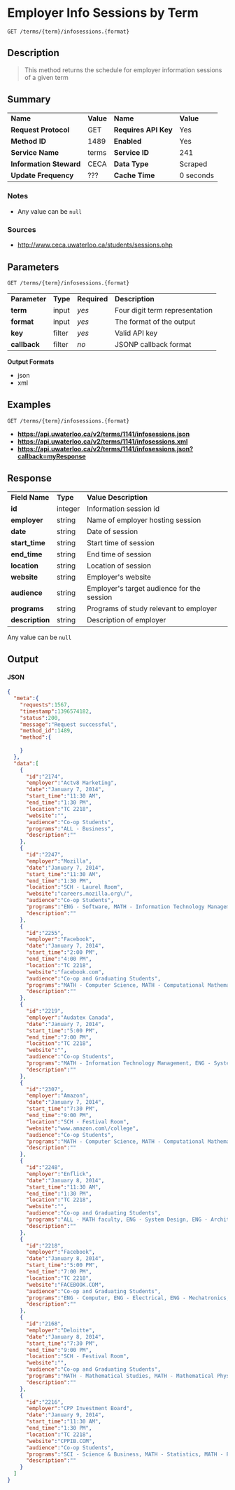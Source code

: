 # Employer Info Sessions by Term

```
GET /terms/{term}/infosessions.{format}
```

## Description

> This method returns the schedule for employer information sessions of a given term

## Summary

<table>
  <tr>
    <td><b>Name</b></td>
    <td><b>Value</b></td>
    <td><b><b>Name</b></b></td>
    <td><b>Value</b></td>
  </tr>
  <tr>
    <td><b>Request Protocol</b></td>
    <td>GET</td>
    <td><b>Requires API Key</b></td>
    <td>Yes</td>
  </tr>
  <tr>
    <td><b>Method ID</b></td>
    <td>1489</td>
    <td><b>Enabled</b></td>
    <td>Yes</td>
  </tr>
  <tr>
    <td><b>Service Name</b></td>
    <td>terms</td>
    <td><b>Service ID</b></td>
    <td>241</td>
  </tr>
  <tr>
    <td><b>Information Steward</b></td>
    <td>CECA</td>
    <td><b>Data Type</b></td>
    <td>Scraped</td>
  </tr>
  <tr>
    <td><b>Update Frequency</b></td>
    <td>???</td>
    <td><b>Cache Time</b></td>
    <td>0 seconds</td>
  </tr>
</table>


### Notes

- Any value can be `null`


### Sources

- http://www.ceca.uwaterloo.ca/students/sessions.php


## Parameters

```
GET /terms/{term}/infosessions.{format}
```

<table>
  <tr>
    <td><b>Parameter</b></td>
    <td><b>Type</b></td>
    <td><b><b>Required</b></b></td>
    <td><b>Description</b></td>
  </tr>
  <tr>
    <td><b>term</b></td>
    <td>input</td>
    <td><i>yes</i></td>
    <td>Four digit term representation</td>
  </tr>
  <tr>
    <td><b>format</b></td>
    <td>input</td>
    <td><i>yes</i></td>
    <td>The format of the output</td>
  </tr>
  <tr>
    <td><b>key</b></td>
    <td>filter</td>
    <td><i>yes</i></td>
    <td>Valid API key</td>
  </tr>
  <tr>
    <td><b>callback</b></td>
    <td>filter</td>
    <td><i>no</i></td>
    <td>JSONP callback format</td>
  </tr>
</table>

**Output Formats**

- json
- xml


## Examples

```
GET /terms/{term}/infosessions.{format}
```

- **https://api.uwaterloo.ca/v2/terms/1141/infosessions.json**
- **https://api.uwaterloo.ca/v2/terms/1141/infosessions.xml**
- **https://api.uwaterloo.ca/v2/terms/1141/infosessions.json?callback=myResponse**


## Response

<table>
  <tr>
    <td><b>Field Name</b></td>
    <td><b>Type</b></td>
    <td><b>Value Description</b></td>
  </tr>
  <tr>
    <td><b>id</b></td>
    <td>integer</td>
    <td>Information session id</td>
  </tr>
  <tr>
    <td><b>employer</b></td>
    <td>string</td>
    <td>Name of employer hosting session</td>
  </tr>
  <tr>
    <td><b>date</b></td>
    <td>string</td>
    <td>Date of session</td>
  </tr>
  <tr>
    <td><b>start_time</b></td>
    <td>string</td>
    <td>Start time of session</td>
  </tr>
  <tr>
    <td><b>end_time</b></td>
    <td>string</td>
    <td>End time of session</td>
  </tr>
  <tr>
    <td><b>location</b></td>
    <td>string</td>
    <td>Location of session</td>
  </tr>
  <tr>
    <td><b>website</b></td>
    <td>string</td>
    <td>Employer's website</td>
  </tr>
  <tr>
    <td><b>audience</b></td>
    <td>string</td>
    <td>Employer's target audience for the session</td>
  </tr>
  <tr>
    <td><b>programs</b></td>
    <td>string</td>
    <td>Programs of study relevant to employer</td>
  </tr>
  <tr>
    <td><b>description</b></td>
    <td>string</td>
    <td>Description of employer</td>
  </tr>
</table>


Any value can be `null`

## Output

#### JSON

```json
{
  "meta":{
    "requests":1567,
    "timestamp":1396574182,
    "status":200,
    "message":"Request successful",
    "method_id":1489,
    "method":{
      
    }
  },
  "data":[
    {
      "id":"2174",
      "employer":"Actv8 Marketing",
      "date":"January 7, 2014",
      "start_time":"11:30 AM",
      "end_time":"1:30 PM",
      "location":"TC 2218",
      "website":"",
      "audience":"Co-op Students",
      "programs":"ALL - Business",
      "description":""
    },
    {
      "id":"2247",
      "employer":"Mozilla",
      "date":"January 7, 2014",
      "start_time":"11:30 AM",
      "end_time":"1:30 PM",
      "location":"SCH - Laurel Room",
      "website":"careers.mozilla.org\/",
      "audience":"Co-op Students",
      "programs":"ENG - Software, MATH - Information Technology Management, MATH - Computer Science",
      "description":""
    },
    {
      "id":"2255",
      "employer":"Facebook",
      "date":"January 7, 2014",
      "start_time":"2:00 PM",
      "end_time":"4:00 PM",
      "location":"TC 2218",
      "website":"facebook.com",
      "audience":"Co-op and Graduating Students",
      "programs":"MATH - Computer Science, MATH - Computational Mathematics, ENG - System Design, ENG - Software, ENG - Computer",
      "description":""
    },
    {
      "id":"2219",
      "employer":"Audatex Canada",
      "date":"January 7, 2014",
      "start_time":"5:00 PM",
      "end_time":"7:00 PM",
      "location":"TC 2218",
      "website":"",
      "audience":"Co-op Students",
      "programs":"MATH - Information Technology Management, ENG - System Design, ENG - Software, ENG - Computer",
      "description":""
    },
    {
      "id":"2307",
      "employer":"Amazon",
      "date":"January 7, 2014",
      "start_time":"7:30 PM",
      "end_time":"9:00 PM",
      "location":"SCH - Festival Room",
      "website":"www.amazon.com\/college",
      "audience":"Co-op Students",
      "programs":"MATH - Computer Science, MATH - Computational Mathematics, ENG - Software, ENG - Computer",
      "description":""
    },
    {
      "id":"2248",
      "employer":"Enflick",
      "date":"January 8, 2014",
      "start_time":"11:30 AM",
      "end_time":"1:30 PM",
      "location":"TC 2218",
      "website":"",
      "audience":"Co-op and Graduating Students",
      "programs":"ALL - MATH faculty, ENG - System Design, ENG - Architecture, ALL - ENG faculty, ENG - Software, ENG - Nanotechnology, ENG - Mechatronics, ENG - Mechanical, ENG - Management, ENG - Geological, ENG - Environmental, ENG - Electrical, ENG - Computer, ENG - Civil, ENG - Chemical",
      "description":""
    },
    {
      "id":"2218",
      "employer":"Facebook",
      "date":"January 8, 2014",
      "start_time":"5:00 PM",
      "end_time":"7:00 PM",
      "location":"TC 2218",
      "website":"FACEBOOK.COM",
      "audience":"Co-op and Graduating Students",
      "programs":"ENG - Computer, ENG - Electrical, ENG - Mechatronics, ENG - Software, ENG - System Design",
      "description":""
    },
    {
      "id":"2168",
      "employer":"Deloitte",
      "date":"January 8, 2014",
      "start_time":"7:30 PM",
      "end_time":"9:00 PM",
      "location":"SCH - Festival Room",
      "website":"",
      "audience":"Co-op and Graduating Students",
      "programs":"MATH - Mathematical Studies, MATH - Mathematical Physics, MATH - Mathematical Optimization, MATH - Mathematical Finance, MATH - Mathematical Economics, MATH - Math & Business, MATH - Information Technology Management, MATH - Bioinformatics, ALL - MATH faculty, ENG - System Design, ENG - Software, ENG - Mechatronics, ENG - Mechanical, ENG - Management, ENG - Geological, ENG - Environmental, ENG - Electrical, ENG - Computer, ENG - Civil, ENG - Chemical, ALL - ENG faculty,  ALL - Info Tech",
      "description":""
    },
    {
      "id":"2216",
      "employer":"CPP Investment Board",
      "date":"January 9, 2014",
      "start_time":"11:30 AM",
      "end_time":"1:30 PM",
      "location":"TC 2218",
      "website":"CPPIB.COM",
      "audience":"Co-op Students",
      "programs":"SCI - Science & Business, MATH - Statistics, MATH - Pure Mathematics, MATH - Mathematical Studies, MATH - Mathematical Physics, MATH - Mathematical Optimization, MATH - Mathematical Finance, MATH - Mathematical Economics, MATH - Math & Business, MATH - Financial Analysis & Risk Management, MATH - Computing & Financial Management, MATH - Computer Science, MATH - Computational Mathematics, MATH - Combinatorics & Optimization, MATH - Business Administration, ALL - MATH faculty, MATH - Actuarial Science, ENG - System Design, ENG - Management, ENG - Computer, CA - Chartered Accounting, ARTS - Financial Management, ARTS - Economics, ARTS - Arts & Business,  ALL - Info Tech,  ALL - Business",
      "description":""
    }
  ]
}
```
